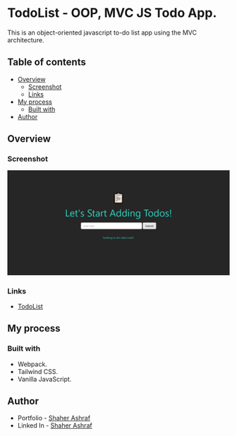 # TodoList - OOP, MVC JS Todo App.

This is an object-oriented javascript to-do list app using the MVC architecture. 

## Table of contents

- [Overview](#overview)
  - [Screenshot](#screenshot)
  - [Links](#links)
- [My process](#my-process)
  - [Built with](#built-with)
- [Author](#author)


## Overview

### Screenshot

![](./dist/assets/Screenshot.png)

### Links

- [TodoList](https://mvc-oop-todolist.netlify.app)

## My process

### Built with

- Webpack.
- Tailwind CSS.
- Vanilla JavaScript.

## Author

- Portfolio - [Shaher Ashraf](https://thegoat7.netlify.app/)
- Linked In - [Shaher Ashraf](https://www.linkedin.com/in/shaher88223/)